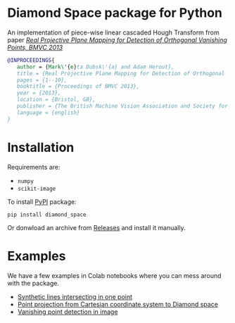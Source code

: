 # Diamond Space package for Python

An implementation of piece-wise linear cascaded Hough Transform from paper [_Real Projective Plane Mapping for Detection of Orthogonal Vanishing Points, BMVC 2013_](http://www.fit.vutbr.cz/research/groups/graph/pclines/pub_page.php?id=2013-BMVC-VanPoints)


```bibtex
@INPROCEEDINGS{
   author = {Mark\'{e}ta Dubsk\'{a} and Adam Herout},
   title = {Real Projective Plane Mapping for Detection of Orthogonal	Vanishing Points},
   pages = {1--10},
   booktitle = {Proceedings of BMVC 2013},
   year = {2013},
   location = {Bristol, GB},
   publisher = {The British Machine Vision Association and Society for Pattern Recognition},   
   language = {english}
}
```

# Installation

Requirements are:
* `numpy`
* `scikit-image`

To install [PyPI](https://pypi.org/project/diamond-space/) package:
```
pip install diamond_space
```

Or donwload an archive from [Releases](https://github.com/MarketaJu/diamond_space/releases) and install it manually.

# Examples

We have a few examples in Colab notebooks where you can mess around with the package.

* [Synthetic lines intersecting in one point](https://colab.research.google.com/drive/1Ms7aHDozJEok2ytWuPD63i_hdUrT5KG_?usp=sharing)
* [Point projection from Cartesian coordinate system to Diamond space](https://colab.research.google.com/drive/1GbIfWH5agK4LitUtFBMsGr4Gw0sobtaM?usp=sharing)
* [Vanishing point detection in image](https://colab.research.google.com/drive/1ISOp7mSgSoIXbPLUlED3FL9vdSZLPeWf?usp=sharing) 

